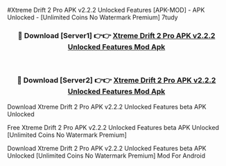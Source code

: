 #Xtreme Drift 2 Pro APK v2.2.2 Unlocked Features [APK-MOD] - APK Unlocked - [Unlimited Coins No Watermark Premium] 7tudy



<div align="center">

<h3>🔴 Download [Server1] 👉👉 <a href="https://momento.my/?title=Xtreme_Drift_2_Pro_APK_v2.2.2_Unlocked_Features">Xtreme Drift 2 Pro APK v2.2.2 Unlocked Features Mod Apk</a></h3><br>

<h3>🔴 Download [Server2] 👉👉 <a href="https://momento.my/?title=Xtreme_Drift_2_Pro_APK_v2.2.2_Unlocked_Features">Xtreme Drift 2 Pro APK v2.2.2 Unlocked Features Mod Apk</a></h3>
</div>



Download Xtreme Drift 2 Pro APK v2.2.2 Unlocked Features beta APK Unlocked

Free Xtreme Drift 2 Pro APK v2.2.2 Unlocked Features beta APK Unlocked [Unlimited Coins No Watermark Premium]

Download Xtreme Drift 2 Pro APK v2.2.2 Unlocked Features beta APK Unlocked [Unlimited Coins No Watermark Premium] Mod For Android
